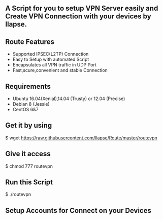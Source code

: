 ## A Script for you to setup VPN Server easily and Create VPN Connection with your devices by llapse.

## Route Features
- Supported IPSEC(L2TP) Connection
- Easy to Setup with automated Script
- Encapsulates all VPN traffic in UDP Port
- Fast,scure,convenient and stable Connection  

## Requirements

- Ubuntu 16.04(Xenial),14.04 (Trusty) or 12.04 (Precise)
- Debian 8 (Jessie) 
- CentOS 6&7

## Get it by using

$ wget https://raw.githubusercontent.com/llapse/Route/master/routevpn

## Give it access

$ chmod 777 routevpn

## Run this Script

$ ./routevpn

## Setup Accounts for Connect on your Devices
